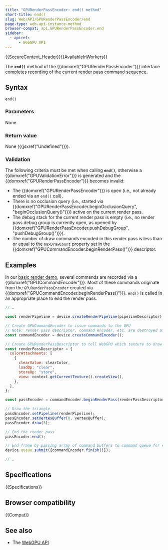 ```yaml
---
title: "GPURenderPassEncoder: end() method"
short-title: end()
slug: Web/API/GPURenderPassEncoder/end
page-type: web-api-instance-method
browser-compat: api.GPURenderPassEncoder.end
sidebar:
  - apiref:
      - WebGPU API
---
```


{{SecureContext_Header}}{{AvailableInWorkers}}

The **`end()`** method of the
{{domxref("GPURenderPassEncoder")}} interface completes recording of the current render pass command sequence.

## Syntax

```js-nolint
end()
```

### Parameters

None.

### Return value

None ({{jsxref("Undefined")}}).

### Validation

The following criteria must be met when calling **`end()`**, otherwise a {{domxref("GPUValidationError")}} is generated and the {{domxref("GPURenderPassEncoder")}} becomes invalid:

- The {{domxref("GPURenderPassEncoder")}} is open (i.e., not already ended via an `end()` call).
- There is no occlusion query (i.e., started via {{domxref("GPURenderPassEncoder.beginOcclusionQuery", "beginOcclusionQuery()")}}) active on the current render pass.
- The debug stack for the current render pass is empty (i.e., no render pass debug group is currently open, as opened by {{domxref("GPURenderPassEncoder.pushDebugGroup", "pushDebugGroup()")}}).
- The number of draw commands encoded in this render pass is less than or equal to the `maxDrawCount` property set in the {{domxref("GPUCommandEncoder.beginRenderPass()")}} descriptor.

## Examples

In our [basic render demo](https://mdn.github.io/dom-examples/webgpu-render-demo/), several commands are recorded via a {{domxref("GPUCommandEncoder")}}. Most of these commands originate from the `GPURenderPassEncoder` created via {{domxref("GPUCommandEncoder.beginRenderPass()")}}. `end()` is called in an appropriate place to end the render pass.

```js
// …

const renderPipeline = device.createRenderPipeline(pipelineDescriptor);

// Create GPUCommandEncoder to issue commands to the GPU
// Note: render pass descriptor, command encoder, etc. are destroyed after use, fresh one needed for each frame.
const commandEncoder = device.createCommandEncoder();

// Create GPURenderPassDescriptor to tell WebGPU which texture to draw into, then initiate render pass
const renderPassDescriptor = {
  colorAttachments: [
    {
      clearValue: clearColor,
      loadOp: "clear",
      storeOp: "store",
      view: context.getCurrentTexture().createView(),
    },
  ],
};

const passEncoder = commandEncoder.beginRenderPass(renderPassDescriptor);

// Draw the triangle
passEncoder.setPipeline(renderPipeline);
passEncoder.setVertexBuffer(0, vertexBuffer);
passEncoder.draw(3);

// End the render pass
passEncoder.end();

// End frame by passing array of command buffers to command queue for execution
device.queue.submit([commandEncoder.finish()]);

// …
```

## Specifications

{{Specifications}}

## Browser compatibility

{{Compat}}

## See also

- The [WebGPU API](/en-US/docs/Web/API/WebGPU_API)

